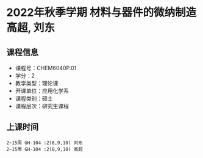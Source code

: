 # 2022年秋季学期 材料与器件的微纳制造 高超, 刘东






## 课程信息

- 课程号：CHEM6040P.01
- 学分：2
- 教学类型：理论课
- 开课单位：应用化学系
- 课程类别：硕士
- 课程层次：研究生课程

## 上课时间

```
2~15周 GH-104 :2(8,9,10) 刘东
2~15周 GH-104 :2(8,9,10) 高超
```


